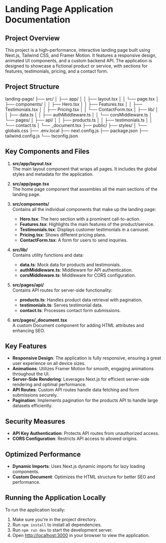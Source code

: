 # Landing Page Application Documentation

## Project Overview
This project is a high-performance, interactive landing page built using Next.js, Tailwind CSS, and Framer Motion. It features a responsive design, animated UI components, and a custom backend API. The application is designed to showcase a fictional product or service, with sections for features, testimonials, pricing, and a contact form.

## Project Structure
landing-page/
├── src/
│   ├── app/
│   │   ├── layout.tsx
│   │   └── page.tsx
│   ├── components/
│   │   ├── Hero.tsx
│   │   ├── Features.tsx
│   │   ├── Testimonials.tsx
│   │   ├── Pricing.tsx
│   │   └── ContactForm.tsx
│   ├── lib/
│   │   ├── data.ts
│   │   ├── authMiddleware.ts
│   │   └── corsMiddleware.ts
│   └── pages/
│       ├── api/
│       │   ├── products.ts
│       │   ├── testimonials.ts
│       │   └── contact.ts
│       └── _document.tsx
├── public/
├── styles/
│   └── globals.css
├── .env.local
├── next.config.js
├── package.json
├── tailwind.config.js
└── tsconfig.json



## Key Components and Files

1. **src/app/layout.tsx**  
   The main layout component that wraps all pages. It includes the global styles and metadata for the application.

2. **src/app/page.tsx**  
   The home page component that assembles all the main sections of the landing page.

3. **src/components/**  
   Contains all the individual components that make up the landing page:
   - **Hero.tsx**: The hero section with a prominent call-to-action.
   - **Features.tsx**: Highlights the main features of the product/service.
   - **Testimonials.tsx**: Displays customer testimonials in a carousel.
   - **Pricing.tsx**: Shows different pricing plans.
   - **ContactForm.tsx**: A form for users to send inquiries.

4. **src/lib/**  
   Contains utility functions and data:
   - **data.ts**: Mock data for products and testimonials.
   - **authMiddleware.ts**: Middleware for API authentication.
   - **corsMiddleware.ts**: Middleware for CORS configuration.

5. **src/pages/api/**  
   Contains API routes for server-side functionality:
   - **products.ts**: Handles product data retrieval with pagination.
   - **testimonials.ts**: Serves testimonial data.
   - **contact.ts**: Processes contact form submissions.

6. **src/pages/_document.tsx**  
   A custom Document component for adding HTML attributes and enhancing SEO.

## Key Features
- **Responsive Design**: The application is fully responsive, ensuring a great user experience on all device sizes.
- **Animations**: Utilizes Framer Motion for smooth, engaging animations throughout the UI.
- **Server-Side Rendering**: Leverages Next.js for efficient server-side rendering and optimal performance.
- **API Routes**: Custom API routes handle data fetching and form submissions securely.
- **Pagination**: Implements pagination for the products API to handle large datasets efficiently.

## Security Measures
- **API Key Authentication**: Protects API routes from unauthorized access.
- **CORS Configuration**: Restricts API access to allowed origins.

## Optimized Performance
- **Dynamic Imports**: Uses Next.js dynamic imports for lazy loading components.
- **Custom Document**: Optimizes the HTML structure for better SEO and performance.

## Running the Application Locally
To run the application locally:

1. Make sure you're in the project directory.
2. Run `npm install` to install all dependencies.
3. Run `npm run dev` to start the development server.
4. Open [http://localhost:3000](http://localhost:3000) in your browser to view the application.


